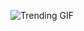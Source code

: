 ![Trending GIF](https://media3.giphy.com/media/v1.Y2lkPThiYjIxNzcybmowMTEzZzRqYWk1NmVsbnl6OGY4YTB6emZwdjlrc2ozNHh4Y2UxdSZlcD12MV9naWZzX3NlYXJjaCZjdD1n/YYKoJL28YtscdUTGWA/giphy.gif)

